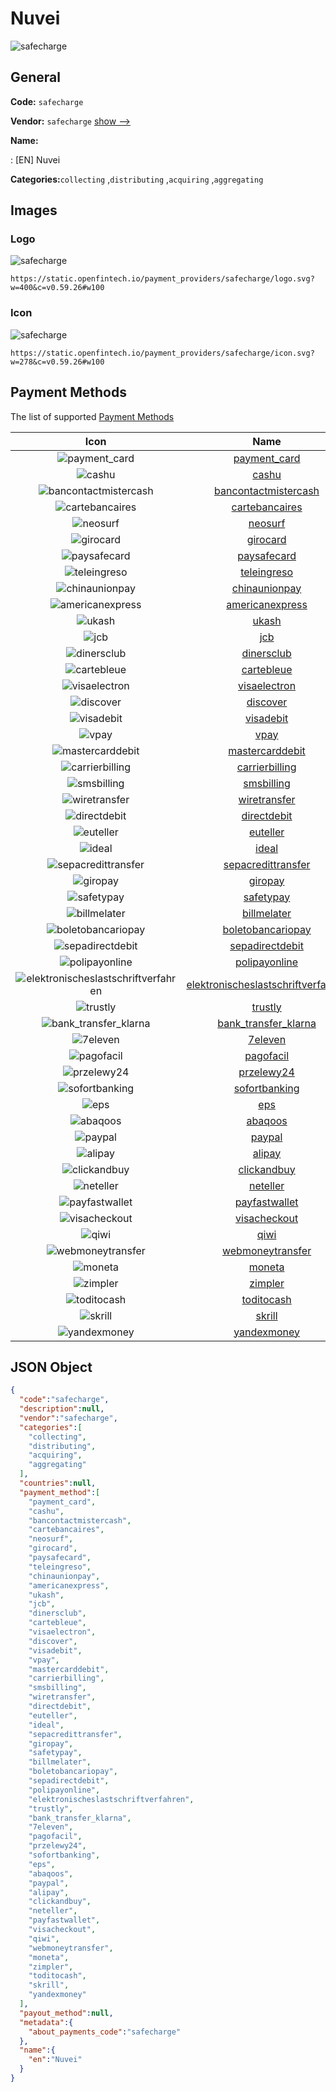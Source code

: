 
# Nuvei 
![safecharge](https://static.openfintech.io/payment_providers/safecharge/logo.svg?w=400&c=v0.59.26#w100)  

## General 
 
**Code:** `safecharge` 
 
**Vendor:** `safecharge` [show -->](/vendors/safecharge/) 
 
**Name:** 
 
:	[EN] Nuvei 
 
**Categories:**`collecting` ,`distributing` ,`acquiring` ,`aggregating` 
 

## Images 

### Logo 
 
![safecharge](https://static.openfintech.io/payment_providers/safecharge/logo.svg?w=400&c=v0.59.26#w100)  

```
https://static.openfintech.io/payment_providers/safecharge/logo.svg?w=400&c=v0.59.26#w100
```  

### Icon 
 
![safecharge](https://static.openfintech.io/payment_providers/safecharge/icon.svg?w=278&c=v0.59.26#w100)  

```
https://static.openfintech.io/payment_providers/safecharge/icon.svg?w=278&c=v0.59.26#w100
```  

## Payment Methods 
 
The list of supported [Payment Methods](/payment-methods/) 

|Icon|Name|Code| 
|:---:|:---:|:---:| 
|![payment_card](https://static.openfintech.io/payment_methods/payment_card/icon.svg?w=278&c=v0.59.26#w100) |[payment_card](/payment-methods/payment_card/)|`payment_card`| 
|![cashu](https://static.openfintech.io/payment_methods/cashu/icon.png?w=278&c=v0.59.26#w100) |[cashu](/payment-methods/cashu/)|`cashu`| 
|![bancontactmistercash](https://static.openfintech.io/payment_methods/bancontactmistercash/icon.png?w=278&c=v0.59.26#w100) |[bancontactmistercash](/payment-methods/bancontactmistercash/)|`bancontactmistercash`| 
|![cartebancaires](https://static.openfintech.io/payment_methods/cartebancaires/icon.png?w=278&c=v0.59.26#w100) |[cartebancaires](/payment-methods/cartebancaires/)|`cartebancaires`| 
|![neosurf](https://static.openfintech.io/payment_methods/neosurf/icon.png?w=278&c=v0.59.26#w100) |[neosurf](/payment-methods/neosurf/)|`neosurf`| 
|![girocard](https://static.openfintech.io/payment_methods/girocard/icon.png?w=278&c=v0.59.26#w100) |[girocard](/payment-methods/girocard/)|`girocard`| 
|![paysafecard](https://static.openfintech.io/payment_methods/paysafecard/icon.svg?w=278&c=v0.59.26#w100) |[paysafecard](/payment-methods/paysafecard/)|`paysafecard`| 
|![teleingreso](https://static.openfintech.io/payment_methods/teleingreso/icon.png?w=278&c=v0.59.26#w100) |[teleingreso](/payment-methods/teleingreso/)|`teleingreso`| 
|![chinaunionpay](https://static.openfintech.io/payment_methods/chinaunionpay/icon.svg?w=278&c=v0.59.26#w100) |[chinaunionpay](/payment-methods/chinaunionpay/)|`chinaunionpay`| 
|![americanexpress](https://static.openfintech.io/payment_methods/americanexpress/icon.svg?w=278&c=v0.59.26#w100) |[americanexpress](/payment-methods/americanexpress/)|`americanexpress`| 
|![ukash](https://static.openfintech.io/payment_methods/ukash/icon.png?w=278&c=v0.59.26#w100) |[ukash](/payment-methods/ukash/)|`ukash`| 
|![jcb](https://static.openfintech.io/payment_methods/jcb/icon.png?w=278&c=v0.59.26#w100) |[jcb](/payment-methods/jcb/)|`jcb`| 
|![dinersclub](https://static.openfintech.io/payment_methods/dinersclub/icon.svg?w=278&c=v0.59.26#w100) |[dinersclub](/payment-methods/dinersclub/)|`dinersclub`| 
|![cartebleue](https://static.openfintech.io/payment_methods/cartebleue/icon.png?w=278&c=v0.59.26#w100) |[cartebleue](/payment-methods/cartebleue/)|`cartebleue`| 
|![visaelectron](https://static.openfintech.io/payment_methods/visaelectron/icon.png?w=278&c=v0.59.26#w100) |[visaelectron](/payment-methods/visaelectron/)|`visaelectron`| 
|![discover](https://static.openfintech.io/payment_methods/discover/icon.svg?w=278&c=v0.59.26#w100) |[discover](/payment-methods/discover/)|`discover`| 
|![visadebit](https://static.openfintech.io/payment_methods/visadebit/icon.png?w=278&c=v0.59.26#w100) |[visadebit](/payment-methods/visadebit/)|`visadebit`| 
|![vpay](https://static.openfintech.io/payment_methods/vpay/icon.png?w=278&c=v0.59.26#w100) |[vpay](/payment-methods/vpay/)|`vpay`| 
|![mastercarddebit](https://static.openfintech.io/payment_methods/mastercarddebit/icon.png?w=278&c=v0.59.26#w100) |[mastercarddebit](/payment-methods/mastercarddebit/)|`mastercarddebit`| 
|![carrierbilling](https://static.openfintech.io/payment_methods/carrierbilling/icon.png?w=278&c=v0.59.26#w100) |[carrierbilling](/payment-methods/carrierbilling/)|`carrierbilling`| 
|![smsbilling](https://static.openfintech.io/payment_methods/smsbilling/icon.png?w=278&c=v0.59.26#w100) |[smsbilling](/payment-methods/smsbilling/)|`smsbilling`| 
|![wiretransfer](https://static.openfintech.io/payment_methods/wiretransfer/icon.svg?w=278&c=v0.59.26#w100) |[wiretransfer](/payment-methods/wiretransfer/)|`wiretransfer`| 
|![directdebit](https://static.openfintech.io/payment_methods/directdebit/icon.png?w=278&c=v0.59.26#w100) |[directdebit](/payment-methods/directdebit/)|`directdebit`| 
|![euteller](https://static.openfintech.io/payment_methods/euteller/icon.png?w=278&c=v0.59.26#w100) |[euteller](/payment-methods/euteller/)|`euteller`| 
|![ideal](https://static.openfintech.io/payment_methods/ideal/icon.svg?w=278&c=v0.59.26#w100) |[ideal](/payment-methods/ideal/)|`ideal`| 
|![sepacredittransfer](https://static.openfintech.io/payment_methods/sepacredittransfer/icon.svg?w=278&c=v0.59.26#w100) |[sepacredittransfer](/payment-methods/sepacredittransfer/)|`sepacredittransfer`| 
|![giropay](https://static.openfintech.io/payment_methods/giropay/icon.svg?w=278&c=v0.59.26#w100) |[giropay](/payment-methods/giropay/)|`giropay`| 
|![safetypay](https://static.openfintech.io/payment_methods/safetypay/icon.png?w=278&c=v0.59.26#w100) |[safetypay](/payment-methods/safetypay/)|`safetypay`| 
|![billmelater](https://static.openfintech.io/payment_methods/billmelater/icon.png?w=278&c=v0.59.26#w100) |[billmelater](/payment-methods/billmelater/)|`billmelater`| 
|![boletobancariopay](https://static.openfintech.io/payment_methods/boletobancariopay/icon.png?w=278&c=v0.59.26#w100) |[boletobancariopay](/payment-methods/boletobancariopay/)|`boletobancariopay`| 
|![sepadirectdebit](https://static.openfintech.io/payment_methods/sepadirectdebit/icon.svg?w=278&c=v0.59.26#w100) |[sepadirectdebit](/payment-methods/sepadirectdebit/)|`sepadirectdebit`| 
|![polipayonline](https://static.openfintech.io/payment_methods/polipayonline/icon.png?w=278&c=v0.59.26#w100) |[polipayonline](/payment-methods/polipayonline/)|`polipayonline`| 
|![elektronischeslastschriftverfahren](https://static.openfintech.io/payment_methods/elektronischeslastschriftverfahren/icon.png?w=278&c=v0.59.26#w100) |[elektronischeslastschriftverfahren](/payment-methods/elektronischeslastschriftverfahren/)|`elektronischeslastschriftverfahren`| 
|![trustly](https://static.openfintech.io/payment_methods/trustly/icon.png?w=278&c=v0.59.26#w100) |[trustly](/payment-methods/trustly/)|`trustly`| 
|![bank_transfer_klarna](https://static.openfintech.io/payment_methods/bank_transfer_klarna/icon.svg?w=278&c=v0.59.26#w100) |[bank_transfer_klarna](/payment-methods/bank_transfer_klarna/)|`bank_transfer_klarna`| 
|![7eleven](https://static.openfintech.io/payment_methods/7eleven/icon.png?w=278&c=v0.59.26#w100) |[7eleven](/payment-methods/7eleven/)|`7eleven`| 
|![pagofacil](https://static.openfintech.io/payment_methods/pagofacil/icon.png?w=278&c=v0.59.26#w100) |[pagofacil](/payment-methods/pagofacil/)|`pagofacil`| 
|![przelewy24](https://static.openfintech.io/payment_methods/przelewy24/icon.png?w=278&c=v0.59.26#w100) |[przelewy24](/payment-methods/przelewy24/)|`przelewy24`| 
|![sofortbanking](https://static.openfintech.io/payment_methods/sofortbanking/icon.svg?w=278&c=v0.59.26#w100) |[sofortbanking](/payment-methods/sofortbanking/)|`sofortbanking`| 
|![eps](https://static.openfintech.io/payment_methods/eps/icon.png?w=278&c=v0.59.26#w100) |[eps](/payment-methods/eps/)|`eps`| 
|![abaqoos](https://static.openfintech.io/payment_methods/abaqoos/icon.png?w=278&c=v0.59.26#w100) |[abaqoos](/payment-methods/abaqoos/)|`abaqoos`| 
|![paypal](https://static.openfintech.io/payment_methods/paypal/icon.svg?w=278&c=v0.59.26#w100) |[paypal](/payment-methods/paypal/)|`paypal`| 
|![alipay](https://static.openfintech.io/payment_methods/alipay/icon.svg?w=278&c=v0.59.26#w100) |[alipay](/payment-methods/alipay/)|`alipay`| 
|![clickandbuy](https://static.openfintech.io/payment_methods/clickandbuy/icon.png?w=278&c=v0.59.26#w100) |[clickandbuy](/payment-methods/clickandbuy/)|`clickandbuy`| 
|![neteller](https://static.openfintech.io/payment_methods/neteller/icon.png?w=278&c=v0.59.26#w100) |[neteller](/payment-methods/neteller/)|`neteller`| 
|![payfastwallet](https://static.openfintech.io/payment_methods/payfastwallet/icon.png?w=278&c=v0.59.26#w100) |[payfastwallet](/payment-methods/payfastwallet/)|`payfastwallet`| 
|![visacheckout](https://static.openfintech.io/payment_methods/visacheckout/icon.png?w=278&c=v0.59.26#w100) |[visacheckout](/payment-methods/visacheckout/)|`visacheckout`| 
|![qiwi](https://static.openfintech.io/payment_methods/qiwi/icon.svg?w=278&c=v0.59.26#w100) |[qiwi](/payment-methods/qiwi/)|`qiwi`| 
|![webmoneytransfer](https://static.openfintech.io/payment_methods/webmoneytransfer/icon.svg?w=278&c=v0.59.26#w100) |[webmoneytransfer](/payment-methods/webmoneytransfer/)|`webmoneytransfer`| 
|![moneta](https://static.openfintech.io/payment_methods/moneta/icon.png?w=278&c=v0.59.26#w100) |[moneta](/payment-methods/moneta/)|`moneta`| 
|![zimpler](https://static.openfintech.io/payment_methods/zimpler/icon.png?w=278&c=v0.59.26#w100) |[zimpler](/payment-methods/zimpler/)|`zimpler`| 
|![toditocash](https://static.openfintech.io/payment_methods/toditocash/icon.png?w=278&c=v0.59.26#w100) |[toditocash](/payment-methods/toditocash/)|`toditocash`| 
|![skrill](https://static.openfintech.io/payment_methods/skrill/icon.svg?w=278&c=v0.59.26#w100) |[skrill](/payment-methods/skrill/)|`skrill`| 
|![yandexmoney](https://static.openfintech.io/payment_methods/yandexmoney/icon.svg?w=278&c=v0.59.26#w100) |[yandexmoney](/payment-methods/yandexmoney/)|`yandexmoney`| 
 

## JSON Object 

```json
{
  "code":"safecharge",
  "description":null,
  "vendor":"safecharge",
  "categories":[
    "collecting",
    "distributing",
    "acquiring",
    "aggregating"
  ],
  "countries":null,
  "payment_method":[
    "payment_card",
    "cashu",
    "bancontactmistercash",
    "cartebancaires",
    "neosurf",
    "girocard",
    "paysafecard",
    "teleingreso",
    "chinaunionpay",
    "americanexpress",
    "ukash",
    "jcb",
    "dinersclub",
    "cartebleue",
    "visaelectron",
    "discover",
    "visadebit",
    "vpay",
    "mastercarddebit",
    "carrierbilling",
    "smsbilling",
    "wiretransfer",
    "directdebit",
    "euteller",
    "ideal",
    "sepacredittransfer",
    "giropay",
    "safetypay",
    "billmelater",
    "boletobancariopay",
    "sepadirectdebit",
    "polipayonline",
    "elektronischeslastschriftverfahren",
    "trustly",
    "bank_transfer_klarna",
    "7eleven",
    "pagofacil",
    "przelewy24",
    "sofortbanking",
    "eps",
    "abaqoos",
    "paypal",
    "alipay",
    "clickandbuy",
    "neteller",
    "payfastwallet",
    "visacheckout",
    "qiwi",
    "webmoneytransfer",
    "moneta",
    "zimpler",
    "toditocash",
    "skrill",
    "yandexmoney"
  ],
  "payout_method":null,
  "metadata":{
    "about_payments_code":"safecharge"
  },
  "name":{
    "en":"Nuvei"
  }
}
```  
